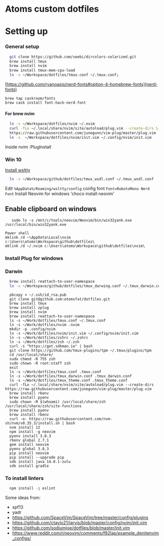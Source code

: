 Atoms custom dotfiles
========

# Setting up

### General setup
```bash
  git clone https://github.com/seebi/dircolors-solarized.git
  brew install tmux
  brew install nvim
  brew install tmux-mem-cpu-load
  ln -s ~/Workspace/dotfiles/tmux.conf ~/.tmux.conf;
```
[https://github.com/ryanoasis/nerd-fonts#option-4-homebrew-fonts](nerd-fonts)
```
brew tap caskroom/fonts
brew cask install font-hack-nerd-font
```

#### For brew nvim
```bash
  ln -s ~/Workspace/dotfiles/nvim ~/.nvim
  curl -fLo ~/.local/share/nvim/site/autoload/plug.vim --create-dirs \
  https://raw.githubusercontent.com/junegunn/vim-plug/master/plug.vim
  ln -s  ~/Workspace/dotfiles/nvim/init.vim ~/.config/nvim/init.vim
```
Inside nvim :PlugInstall


### Win 10

[Install wsltty](https://github.com/mintty/wsltty)
```bash
  ln -s ~/Workspace/github/dotfiles/tmux_wsdl.conf ~/.tmux_wsdl.conf
```

Edit `%AppData%/Roaming/wsltty/config` config font `Font=RobotoMono Nerd Font`
Install Neovim for windows 'choco install neovim'
## Enable clipboard on windows
```
   sudo ln -s /mnt/c/tools/neovim/Neovim/bin/win32yank.exe /usr/local/bin/win32yank.exe
```
```
Power shell
mklink /d ~\AppData\Local\nvim c:\Users\atoms\Workspace\github\dotfiles\
mklink /d ~/.nvim c:\Users\atoms\Workspace\github\dotfiles\nvim\
```
### Install Plug for windows

### Darwin
```bash
  brew install reattach-to-user-namespace
  ln -s ~/Workspace/github/dotfiles/tmux_darwing.conf ~/.tmux_darwin.conf
```

```
  pbcopy < ~/.ssh/id_rsa.pub
  git clone git@github.com:atomsfat/dotfiles.git
  brew install tmux
  brew install zplug
  brew install nvim
  brew install reattach-to-user-namespace
  ls -s ~/Work/dotfiles/tmux.conf ~/.tmux.conf
  ln -s ~/Work/dotfiles/nvim .nvim
  mkdir -p .config/nvim
  ln -s ~/Work/dotfiles/nvim/init.vim ~/.config/nvim/init.vim
  ln -s ~/Work/dotfiles/zshrc ~/.zshrc
  ln -s ~/Work/dotfiles/zsh ~/.zsh
  curl -s "https://get.sdkman.io" | bash
  git clone https://github.com/tmux-plugins/tpm ~/.tmux/plugins/tpm
  cd /usr/local/share/
  sudo chmod -R 755 zsh
  sudo chown -R root:staff zsh
  exit
  ln -s ~/Work/dotfiles/tmux.conf .tmux.conf
  ln -s ~/Work/dotfiles/tmux_darwin.conf .tmux_darwin.conf
  ln -s ~/Work/dotfiles/tmux_theme.conf .tmux_theme.conf
  curl -fLo ~/.local/share/nvim/site/autoload/plug.vim --create-dirs https://raw.githubusercontent.com/junegunn/vim-plug/master/plug.vim
  brew install rbenv
  brew install pyenv
  sudo chown -R $(whoami) /usr/local/share/zsh /usr/local/share/zsh/site-functions
  brew install pyenv
  brew install rbenv
  curl -o- https://raw.githubusercontent.com/nvm-sh/nvm/v0.35.3/install.sh | bash
  nvm install 12
  npm install -g neovim
  pyenv install 3.8.3
  rbenv global 2.7.1
  gem install neovim
  pyenv global 3.8.3
  pip install neovim
  pip install --upgrade pip
  sdk install java 14.0.1-zulu
  sdk install gradle
```

### To install linters
```bash
  npm install -g eslint
```

Some ideas from:
* spf13
* yadr
* https://github.com/SpaceVim/SpaceVim/tree/master/config/plugins
* https://github.com/ctaylo21/jarvis/blob/master/config/nvim/init.vim
* https://github.com/sodiumjoe/dotfiles/blob/master/init.vim
* https://www.reddit.com/r/neovim/comments/f92lap/example_denitenvim_configs/
